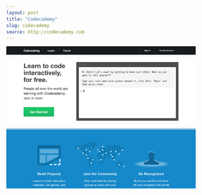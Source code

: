 ```yaml
---
layout: post
title: "Codecademy"
slug: codecademy
source: http://codecademy.com
---
```


<img src="/screenshots/codecademy.jpg">
